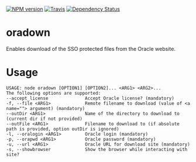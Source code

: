 [![NPM version](https://badge.fury.io/js/oradown.svg)](http://badge.fury.io/js/oradown)
[![Travis](http://travis-ci.org/typekpb/oradown.png?branch=master)](http://travis-ci.org/typekpb/oradown)
[![Dependency Status](https://img.shields.io/david/typekpb/oradown.svg)](https://david-dm.org/typekpb/oradown)

# oradown
Enables download of the SSO protected files from the Oracle website.

# Usage

    USAGE: node oradown [OPTION1] [OPTION2]... <ARG1> <ARG2>...
    The following options are supported:
    --accept_license              Accept Oracle license? (mandatory)
    -f, --file <ARG1>             Remote filename to download (value of <a name=""> argument) (mandatory)
    --outDir <ARG1>               Name of the directory to download to (current dir if not provided)
    --outFile <ARG1>              Filename to download to (if absolute path is provided, option outDir is ignored)
    -l, --oralogin <ARG1>         Oracle login (mandatory)
    -p, --orapwd <ARG1>           Oracle password (mandatory)
    -u, --url <ARG1>              Oracle URL for download site (mandatory)
    -s, --showbrowser             Show the browser while interacting with site?
